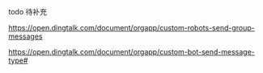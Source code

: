
todo 待补充

https://open.dingtalk.com/document/orgapp/custom-robots-send-group-messages

https://open.dingtalk.com/document/orgapp/custom-bot-send-message-type#